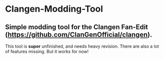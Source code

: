 # Clangen-Modding-Tool
Simple modding tool for the Clangen Fan-Edit (https://github.com/ClanGenOfficial/clangen).
---------
This tool is **super** unfinished, and needs heavy revision.
There are also a lot of features missing.
But it works for now!
